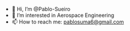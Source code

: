 - 👋 Hi, I’m @Pablo-Sueiro
- 👀 I’m interested in Aerospace Engineering
- 📫 How to reach me: pablosuma6@gmail.com

<!---
Pablo-Sueiro/Pablo-Sueiro is a ✨ special ✨ repository because its `README.md` (this file) appears on your GitHub profile.
You can click the Preview link to take a look at your changes.
--->
